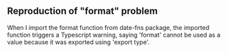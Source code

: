 ## Reproduction of "format" problem

When I import the format function from date-fns package, the imported function triggers a Typescript warning,
saying 'format' cannot be used as a value because it was exported using 'export type'.
